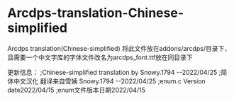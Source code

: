 # Arcdps-translation-Chinese-simplified
Arcdps translation(Chinese-simplified)
将此文件放在addons/arcdps/目录下，且需要一个中文字库的字体文件改名为arcdps_font.ttf放在同目录下

更新信息：
;Chinese-simplified translation by Snowy.1794 --2022/04/25
;简体中文汉化 翻译来自雪姨 Snowy.1794 --2022/04/25
;enum.c Version date2022/04/15
;enum文件版本日期2022/04/15
